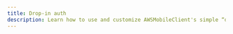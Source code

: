 ```yaml
---
title: Drop-in auth
description: Learn how to use and customize AWSMobileClient's simple “drop-in” auth UI for your application.
---
```


<inline-fragment src="~/sdk/fragments/library-callout.md"></inline-fragment>

<inline-fragment platform="ios" src="~/sdk/auth/fragments/ios/drop-in-auth.md"></inline-fragment> <inline-fragment platform="android" src="~/sdk/auth/fragments/android/drop-in-auth.md"></inline-fragment>
